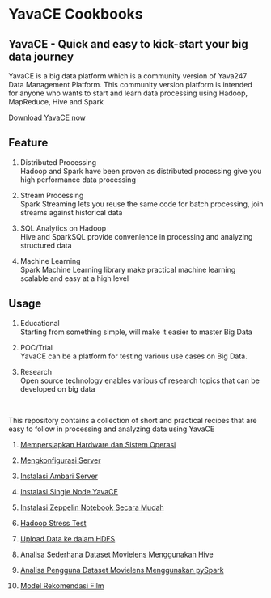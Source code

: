 # YavaCE Cookbooks

## YavaCE - Quick and easy to kick-start your big data journey
YavaCE is a big data platform which is a community version of Yava247 Data Management Platform. This community version platform is intended for anyone who wants to start and learn data processing using Hadoop, MapReduce, Hive and Spark
<br>

[Download YavaCE now](https://yava.labs247.id/download_box)


## Feature
1. Distributed Processing <br>
Hadoop and Spark have been proven as distributed processing give you high performance data processing

2. Stream Processing <br>
Spark Streaming lets you reuse the same code for batch processing, join streams against historical data

3. SQL Analytics on Hadoop <br>
Hive and SparkSQL provide convenience in processing and analyzing structured data

4. Machine Learning <br>
Spark Machine Learning library make practical machine learning scalable and easy at a high level


## Usage
1. Educational <br>
Starting from something simple, will make it easier to master Big Data

2. POC/Trial <br>
YavaCE can be a platform for testing various use cases on Big Data.

3. Research <br>
Open source technology enables various of research topics that can be developed on big data
<br>

This repository contains a collection of short and practical recipes that are easy to follow in processing and analyzing data using YavaCE
<br>

1. [Mempersiapkan Hardware dan Sistem Operasi](https://github.com/project303/YavaCE-Cookbook/blob/master/Persiapan%20Hardware.md)

2. [Mengkonfigurasi Server](https://github.com/project303/YavaCE-Cookbook/blob/master/Mengkonfigurasi%20Host.md)

3. [Instalasi Ambari Server](https://github.com/project303/YavaCE-Cookbook/blob/master/Instalasi%20Ambari%20Server.md)

4. [Instalasi Single Node YavaCE](https://github.com/project303/YavaCE-Cookbook/blob/master/Instalasi%20Single%20Node%20YavaCE.md)

5. [Instalasi Zeppelin Notebook Secara Mudah](https://github.com/project303/YavaCE-Cookbook/blob/master/Menginstall%20Zeppelin%20Notebook%20Secara%20Mudah.md)

6. [Hadoop Stress Test](https://github.com/project303/YavaCE-Cookbook/blob/master/Hadoop%20Stress%20Test.md)

7. [Upload Data ke dalam HDFS](https://github.com/project303/YavaCE-Cookbook/blob/master/Loading%20Data%20Into%20HDFS.md)

8. [Analisa Sederhana Dataset Movielens Menggunakan Hive](https://www.zepl.com/viewer/github/project303/YavaCE-Cookbook/blob/master/Analyzing%20MovieLens%20Dataset%20Using%20Hive.json)

9. [Analisa Pengguna Dataset Movielens Menggunakan pySpark](https://www.zepl.com/viewer/github/project303/YavaCE-Cookbook/blob/master/User%20Analytics%20the%20MovieLens%20Dataset%20with%20pySpark%20and%20Spark%20Dataframe.json)

10. [Model Rekomendasi Film](https://www.zepl.com/viewer/github/project303/YavaCE-Cookbook/blob/master/Movie%20Recomendation%20System.json)


